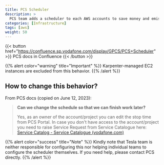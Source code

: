 ```yaml
---
title: PCS Scheduler
description: >
  PCS team adds a scheduler to each AWS accounts to save money and emissions by stopping compute resources outside of generic office hours (**6 am UTC - 6 pm UTC**).
categories: [Infrastructure]
tags: [aws]
weight: 50
---
```


{{< button href="https://confluence.sp.vodafone.com/display/GPCS/PCS+Scheduler" >}}
PCS docs in Confluence
{{< /button >}}

{{% alert color="warning" title="Important" %}}
Karpenter-managed EC2 instances are excluded from this behavior.
{{% /alert %}}

## How to change this behavior?

From PCS docs (copied on June 12, 2023):

> **Can we change the schedule so that we can finish work later?**
>
> Yes, as an owner of the account/project you can edit the stop time from PCS Portal. In case you don't have access to the account/project you need to raise Service Request from Service Catalogue here: [Service Catalog - Service Catalogue (vodafone.com)](https://servicecatalogue.vodafone.com/catalogue/?id=sc_cat_item&sys_id=42fe382bdbb1f740ef48b5ca6896198d&sysparm_category=c364b7c1db6a84d8324a19340596196a)

{{% alert color="success" title="Note" %}}
Kindly note that Tesla team is neither responsible for configuring this nor helping individual teams to configure the scheduler themselves. If you need help, please contact PCS directly.
{{% /alert %}}
